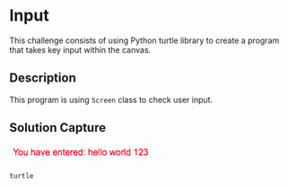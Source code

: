 # Input

This challenge consists of using Python turtle library to create a program that takes key input within the canvas.

## Description

This program is using ```Screen``` class to check user input.

## Solution Capture

![Capture](capture.png?raw=true "Capture")

```turtle```